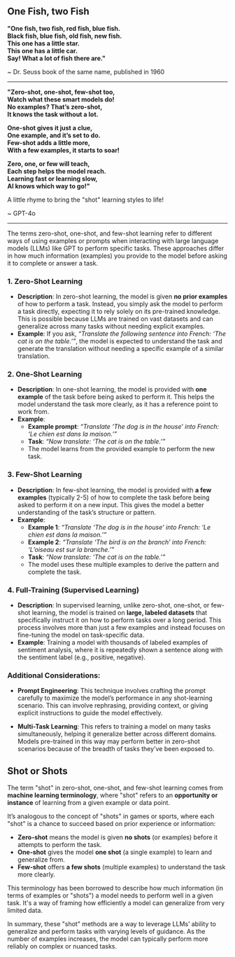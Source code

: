 

One Fish, two Fish
---

**"One fish, two fish, red fish, blue fish.  
Black fish, blue fish, old fish, new fish.  
This one has a little star.  
This one has a little car.  
Say! What a lot of fish there are."**

~ Dr. Seuss book of the same name, published in 1960

---

**"Zero-shot, one-shot, few-shot too,  
Watch what these smart models do!  
No examples? That’s zero-shot,  
It knows the task without a lot.**

**One-shot gives it just a clue,  
One example, and it’s set to do.  
Few-shot adds a little more,  
With a few examples, it starts to soar!**

**Zero, one, or few will teach,  
Each step helps the model reach.  
Learning fast or learning slow,  
AI knows which way to go!"**

A little rhyme to bring the "shot" learning styles to life!

~ GPT-4o

---

The terms zero-shot, one-shot, and few-shot learning refer to different ways of using examples or prompts when interacting with large language models (LLMs) like GPT to perform specific tasks. These approaches differ in how much information (examples) you provide to the model before asking it to complete or answer a task.

### 1. **Zero-Shot Learning**
   - **Description**: In zero-shot learning, the model is given **no prior examples** of how to perform a task. Instead, you simply ask the model to perform a task directly, expecting it to rely solely on its pre-trained knowledge. This is possible because LLMs are trained on vast datasets and can generalize across many tasks without needing explicit examples.
   - **Example**: If you ask, *“Translate the following sentence into French: ‘The cat is on the table.’”*, the model is expected to understand the task and generate the translation without needing a specific example of a similar translation.

### 2. **One-Shot Learning**
   - **Description**: In one-shot learning, the model is provided with **one example** of the task before being asked to perform it. This helps the model understand the task more clearly, as it has a reference point to work from.
   - **Example**: 
     - **Example prompt**: *“Translate ‘The dog is in the house’ into French: ‘Le chien est dans la maison.’”*
     - **Task**: *“Now translate: ‘The cat is on the table.’”*
     - The model learns from the provided example to perform the new task.

### 3. **Few-Shot Learning**
   - **Description**: In few-shot learning, the model is provided with **a few examples** (typically 2-5) of how to complete the task before being asked to perform it on a new input. This gives the model a better understanding of the task’s structure or pattern.
   - **Example**:
     - **Example 1**: *“Translate ‘The dog is in the house’ into French: ‘Le chien est dans la maison.’”*
     - **Example 2**: *“Translate ‘The bird is on the branch’ into French: ‘L’oiseau est sur la branche.’”*
     - **Task**: *“Now translate: ‘The cat is on the table.’”*
     - The model uses these multiple examples to derive the pattern and complete the task.

### 4. **Full-Training (Supervised Learning)**
   - **Description**: In supervised learning, unlike zero-shot, one-shot, or few-shot learning, the model is trained on **large, labeled datasets** that specifically instruct it on how to perform tasks over a long period. This process involves more than just a few examples and instead focuses on fine-tuning the model on task-specific data.
   - **Example**: Training a model with thousands of labeled examples of sentiment analysis, where it is repeatedly shown a sentence along with the sentiment label (e.g., positive, negative).

### Additional Considerations:
- **Prompt Engineering**: This technique involves crafting the prompt carefully to maximize the model’s performance in any shot-learning scenario. This can involve rephrasing, providing context, or giving explicit instructions to guide the model effectively.
  
- **Multi-Task Learning**: This refers to training a model on many tasks simultaneously, helping it generalize better across different domains. Models pre-trained in this way may perform better in zero-shot scenarios because of the breadth of tasks they’ve been exposed to.

## Shot or Shots

The term "shot" in zero-shot, one-shot, and few-shot learning comes from **machine learning terminology**, where "shot" refers to an **opportunity or instance** of learning from a given example or data point.

It’s analogous to the concept of "shots" in games or sports, where each "shot" is a chance to succeed based on prior experience or information:

- **Zero-shot** means the model is given **no shots** (or examples) before it attempts to perform the task.
- **One-shot** gives the model **one shot** (a single example) to learn and generalize from.
- **Few-shot** offers **a few shots** (multiple examples) to understand the task more clearly.

This terminology has been borrowed to describe how much information (in terms of examples or "shots") a model needs to perform well in a given task. It's a way of framing how efficiently a model can generalize from very limited data.

In summary, these "shot" methods are a way to leverage LLMs’ ability to generalize and perform tasks with varying levels of guidance. As the number of examples increases, the model can typically perform more reliably on complex or nuanced tasks.
